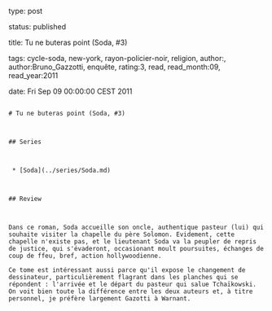 type: post
status: published
title: Tu ne buteras point (Soda, #3)
tags:  cycle-soda,  new-york,  rayon-policier-noir,  religion, author:, author:Bruno_Gazzotti, enquête, rating:3, read, read_month:09, read_year:2011
date: Fri Sep 09 00:00:00 CEST 2011
~~~~~~
# Tu ne buteras point (Soda, #3)

## Series

 * [Soda](../series/Soda.md)

## Review

Dans ce roman, Soda accueille son oncle, authentique pasteur (lui) qui souhaite visiter la chapelle du père Solomon. Evidement, cette chapelle n'existe pas, et le lieutenant Soda va la peupler de repris de justice, qui s'évaderont, occasionant moult poursuites, échanges de coup de ffeu, bref, action hollywoodienne.  
Ce tome est intéressant aussi parce qu'il expose le changement de dessinateur, particulièrement flagrant dans les planches qui se répondent : l'arrivée et le départ du pasteur qui salue Tchaïkowski. On voit bien toute la différence entre les deux auteurs et, à titre personnel, je préfère largement Gazotti à Warnant.